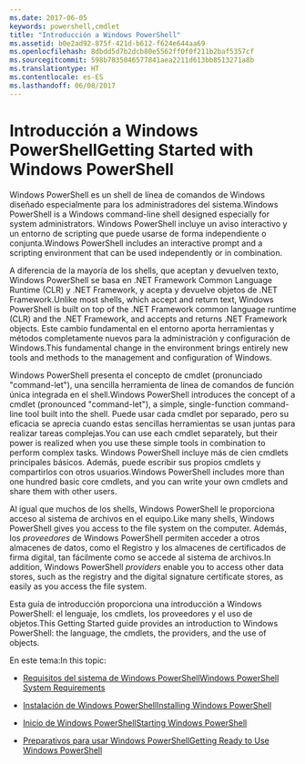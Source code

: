 ```yaml
---
ms.date: 2017-06-05
keywords: powershell,cmdlet
title: "Introducción a Windows PowerShell"
ms.assetid: b0e2ad92-875f-421d-b612-f624e644aa69
ms.openlocfilehash: 8dbdd5d7b2dcb80e5562ff0f0f211b2baf5357cf
ms.sourcegitcommit: 598b7835046577841aea2211d613bb8513271a8b
ms.translationtype: HT
ms.contentlocale: es-ES
ms.lasthandoff: 06/08/2017
---
```

# <a name="getting-started-with-windows-powershell"></a><span data-ttu-id="f1400-103">Introducción a Windows PowerShell</span><span class="sxs-lookup"><span data-stu-id="f1400-103">Getting Started with Windows PowerShell</span></span>
<span data-ttu-id="f1400-104">Windows PowerShell es un shell de línea de comandos de Windows diseñado especialmente para los administradores del sistema.</span><span class="sxs-lookup"><span data-stu-id="f1400-104">Windows PowerShell is a Windows command-line shell designed especially for system administrators.</span></span> <span data-ttu-id="f1400-105">Windows PowerShell incluye un aviso interactivo y un entorno de scripting que puede usarse de forma independiente o conjunta.</span><span class="sxs-lookup"><span data-stu-id="f1400-105">Windows PowerShell includes an interactive prompt and a scripting environment that can be used independently or in combination.</span></span>

<span data-ttu-id="f1400-106">A diferencia de la mayoría de los shells, que aceptan y devuelven texto, Windows PowerShell se basa en .NET Framework Common Language Runtime (CLR) y .NET Framework, y acepta y devuelve objetos de .NET Framework.</span><span class="sxs-lookup"><span data-stu-id="f1400-106">Unlike most shells, which accept and return text, Windows PowerShell is built on top of the .NET Framework common language runtime (CLR) and the .NET Framework, and accepts and returns .NET Framework objects.</span></span> <span data-ttu-id="f1400-107">Este cambio fundamental en el entorno aporta herramientas y métodos completamente nuevos para la administración y configuración de Windows.</span><span class="sxs-lookup"><span data-stu-id="f1400-107">This fundamental change in the environment brings entirely new tools and methods to the management and configuration of Windows.</span></span>

<span data-ttu-id="f1400-108">Windows PowerShell presenta el concepto de cmdlet (pronunciado "command-let"), una sencilla herramienta de línea de comandos de función única integrada en el shell.</span><span class="sxs-lookup"><span data-stu-id="f1400-108">Windows PowerShell introduces the concept of a cmdlet (pronounced "command-let"), a simple, single-function command-line tool built into the shell.</span></span> <span data-ttu-id="f1400-109">Puede usar cada cmdlet por separado, pero su eficacia se aprecia cuando estas sencillas herramientas se usan juntas para realizar tareas complejas.</span><span class="sxs-lookup"><span data-stu-id="f1400-109">You can use each cmdlet separately, but their power is realized when you use these simple tools in combination to perform complex tasks.</span></span> <span data-ttu-id="f1400-110">Windows PowerShell incluye más de cien cmdlets principales básicos. Además, puede escribir sus propios cmdlets y compartirlos con otros usuarios.</span><span class="sxs-lookup"><span data-stu-id="f1400-110">Windows PowerShell includes more than one hundred basic core cmdlets, and you can write your own cmdlets and share them with other users.</span></span>

<span data-ttu-id="f1400-111">Al igual que muchos de los shells, Windows PowerShell le proporciona acceso al sistema de archivos en el equipo.</span><span class="sxs-lookup"><span data-stu-id="f1400-111">Like many shells, Windows PowerShell gives you access to the file system on the computer.</span></span> <span data-ttu-id="f1400-112">Además, los *proveedores* de Windows PowerShell permiten acceder a otros almacenes de datos, como el Registro y los almacenes de certificados de firma digital, tan fácilmente como se accede al sistema de archivos.</span><span class="sxs-lookup"><span data-stu-id="f1400-112">In addition, Windows PowerShell *providers* enable you to access other data stores, such as the registry and the digital signature certificate stores, as easily as you access the file system.</span></span>

<span data-ttu-id="f1400-113">Esta guía de introducción proporciona una introducción a Windows PowerShell: el lenguaje, los cmdlets, los proveedores y el uso de objetos.</span><span class="sxs-lookup"><span data-stu-id="f1400-113">This Getting Started guide provides an introduction to Windows PowerShell: the language, the cmdlets, the providers, and the use of objects.</span></span>

<span data-ttu-id="f1400-114">En este tema:</span><span class="sxs-lookup"><span data-stu-id="f1400-114">In this topic:</span></span>

-   [<span data-ttu-id="f1400-115">Requisitos del sistema de Windows PowerShell</span><span class="sxs-lookup"><span data-stu-id="f1400-115">Windows PowerShell System Requirements</span></span>](../setup/Windows-PowerShell-System-Requirements.md)

-   [<span data-ttu-id="f1400-116">Instalación de Windows PowerShell</span><span class="sxs-lookup"><span data-stu-id="f1400-116">Installing Windows PowerShell</span></span>](../setup/Installing-Windows-PowerShell.md)

-   [<span data-ttu-id="f1400-117">Inicio de Windows PowerShell</span><span class="sxs-lookup"><span data-stu-id="f1400-117">Starting Windows PowerShell</span></span>](../setup/Starting-Windows-PowerShell.md)

-   [<span data-ttu-id="f1400-118">Preparativos para usar Windows PowerShell</span><span class="sxs-lookup"><span data-stu-id="f1400-118">Getting Ready to Use Windows PowerShell</span></span>](Getting-Ready-to-Use-Windows-PowerShell.md)

